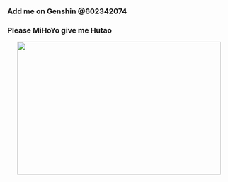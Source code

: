 ### Add me on Genshin @602342074
### Please MiHoYo give me Hutao

<p align="center">
  <img width="460" height="300" src="https://upload-os-bbs.hoyolab.com/upload/2021/07/23/46275262/efab9ffcf11a137e0d2980b9b778cf76_1876530580762177839.gif?x-oss-process=image/resize,s_740/quality,q_80/auto-orient,0/interlace,1/format,gif">
</p>

<!--
**braykzmi/braykzmi** is a ✨ _special_ ✨ repository because its `README.md` (this file) appears on your GitHub profile.

Here are some ideas to get you started:

- 🔭 I’m currently working on ...
- 🌱 I’m currently learning ...
- 👯 I’m looking to collaborate on ...
- 🤔 I’m looking for help with ...
- 💬 Ask me about ...
- 📫 How to reach me: ...
- 😄 Pronouns: ...
- ⚡ Fun fact: ...
-->
